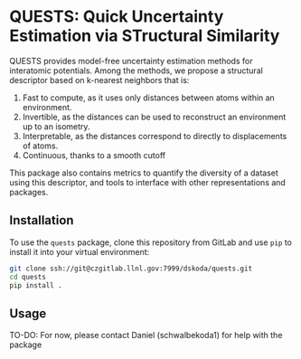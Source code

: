 # QUESTS: Quick Uncertainty Estimation via STructural Similarity

QUESTS provides model-free uncertainty estimation methods for interatomic potentials.
Among the methods, we propose a structural descriptor based on k-nearest neighbors that is:

1. Fast to compute, as it uses only distances between atoms within an environment.
2. Invertible, as the distances can be used to reconstruct an environment up to an isometry.
3. Interpretable, as the distances correspond to directly to displacements of atoms.
4. Continuous, thanks to a smooth cutoff

This package also contains metrics to quantify the diversity of a dataset using this descriptor, and tools to interface with other representations and packages.

## Installation

To use the `quests` package, clone this repository from GitLab and use `pip` to install it into your virtual environment:

```bash
git clone ssh://git@czgitlab.llnl.gov:7999/dskoda/quests.git
cd quests
pip install .
```

## Usage

TO-DO: For now, please contact Daniel (schwalbekoda1) for help with the package
